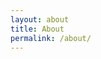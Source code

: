 ```yaml
---
layout: about
title: About
permalink: /about/
---
```


<!-- ### Who we are

We're friends, artists, designers, developers and makers. Curious creativity & innovative ideas empower us.

### Purpose

Our goal is to share the insights we gain as we collaborate and build things for the web and engage the local community. Occasionally we'll talk about random stuff too.

### Find us online

Check out [Github](http://github.com/fotonic) to see what we're up to. (_Twitter is coming soon._) -->
